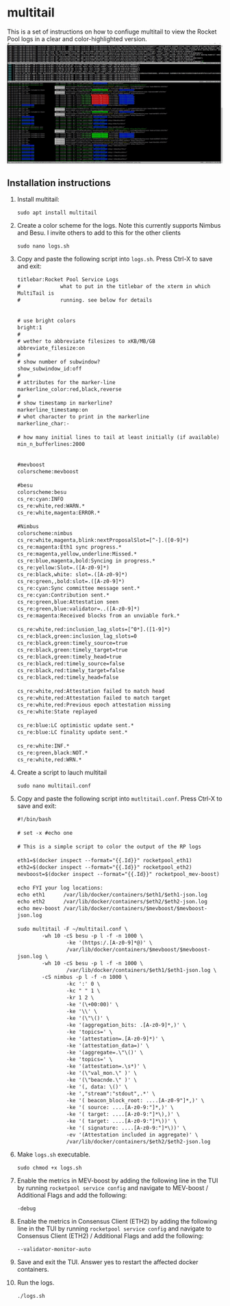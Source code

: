 # multitail
This is a set of instructions on how to confiuge multitail to view the Rocket Pool logs in a clear and color-highlighted version. 
![](img/Screenshot_multitail.jpg)
<br>

## Installation instructions


1. Install multitail: 
    ```
    sudo apt install multitail
    ```

1. Create a color scheme for the logs. Note this currently supports Nimbus and Besu. I invite others to add to this for the other clients
    ```
    sudo nano logs.sh
    ```


1. Copy and paste the following script into `logs.sh`. Press Ctrl-X to save and exit:

    ```
    titlebar:Rocket Pool Service Logs
    #             what to put in the titlebar of the xterm in which MultiTail is
    #             running. see below for details


    # use bright colors
    bright:1
    #
    # wether to abbreviate filesizes to xKB/MB/GB
    abbreviate_filesize:on
    #
    # show number of subwindow?
    show_subwindow_id:off
    #
    # attributes for the marker-line
    markerline_color:red,black,reverse
    #
    # show timestamp in markerline?
    markerline_timestamp:on
    # whot character to print in the markerline
    markerline_char:-

    # how many initial lines to tail at least initially (if available)
    min_n_bufferlines:2000


    #mevboost
    colorscheme:mevboost

    #besu
    colorscheme:besu
    cs_re:cyan:INFO
    cs_re:white,red:WARN.*
    cs_re:white,magenta:ERROR.*

    #Nimbus
    colorscheme:nimbus
    cs_re:white,magenta,blink:nextProposalSlot=[^-].([0-9]*)
    cs_re:magenta:Eth1 sync progress.*
    cs_re:magenta,yellow,underline:Missed.*
    cs_re:blue,magenta,bold:Syncing in progress.*
    cs_re:yellow:Slot=.([A-z0-9]*)
    cs_re:black,white: slot=.([A-z0-9]*)
    cs_re:green,,bold:slot=.([A-z0-9]*)
    cs_re:cyan:Sync committee message sent.*
    cs_re:cyan:Contribution sent.*
    cs_re:green,blue:Attestation seen
    cs_re:green,blue:validator=..([A-z0-9]*)
    cs_re:magenta:Received blocks from an unviable fork.*

    cs_re:white,red:inclusion_lag_slots=[^0*].([1-9]*)
    cs_re:black,green:inclusion_lag_slots=0
    cs_re:black,green:timely_source=true
    cs_re:black,green:timely_target=true
    cs_re:black,green:timely_head=true
    cs_re:black,red:timely_source=false
    cs_re:black,red:timely_target=false
    cs_re:black,red:timely_head=false

    cs_re:white,red:Attestation failed to match head
    cs_re:white,red:Attestation failed to match target
    cs_re:white,red:Previous epoch attestation missing
    cs_re:white:State replayed

    cs_re:blue:LC optimistic update sent.*
    cs_re:blue:LC finality update sent.*

    cs_re:white:INF.*
    cs_re:green,black:NOT.*
    cs_re:white,red:WRN.*
    ```


1. Create a script to lauch multitail
    ```
    sudo nano multitail.conf
    ```

1. Copy and paste the following script into `mutltitail.conf`. Press Ctrl-X to save and exit:

    ```
    #!/bin/bash

    # set -x #echo one

    # This is a simple script to color the output of the RP logs

    eth1=$(docker inspect --format="{{.Id}}" rocketpool_eth1)
    eth2=$(docker inspect --format="{{.Id}}" rocketpool_eth2)
    mevboost=$(docker inspect --format="{{.Id}}" rocketpool_mev-boost)

    echo FYI your log locations:
    echo eth1      /var/lib/docker/containers/$eth1/$eth1-json.log
    echo eth2      /var/lib/docker/containers/$eth2/$eth2-json.log
    echo mev-boost /var/lib/docker/containers/$mevboost/$mevboost-json.log

    sudo multitail -F ~/multitail.conf \
            -wh 10 -cS besu -p l -f -n 1000 \
                    -ke '(https:/.[A-z0-9]*@)' \
                    /var/lib/docker/containers/$mevboost/$mevboost-json.log \
            -wh 10 -cS besu -p l -f -n 1000 \
                    /var/lib/docker/containers/$eth1/$eth1-json.log \
            -cS nimbus -p l -f -n 1000 \
                    -kc ':' 0 \
                    -kc " " 1 \
                    -kr 1 2 \
                    -ke '(\+00:00)' \
                    -ke '\\' \
                    -ke '(\"\()' \
                    -ke '(aggregation_bits: .[A-z0-9]*,)' \
                    -ke 'topics=' \
                    -ke '(attestation=.[A-z0-9]*)' \
                    -ke '(attestation_data=)' \
                    -ke '(aggregate=.\"\()' \
                    -ke 'topics=' \
                    -ke '(attestation=.\s*)' \
                    -ke '(\"val_mon.\" )' \
                    -ke '(\"beacnde.\" )' \
                    -ke '(, data: \()' \
                    -ke ',"stream":"stdout",.*' \
                    -ke '( beacon_block_root: ....[A-z0-9"]*,)' \
                    -ke '( source: ....[A-z0-9:"]*,)' \
                    -ke '( target: ....[A-z0-9:"]*\),)' \
                    -ke '( target: ....[A-z0-9:"]*\))' \
                    -ke '( signature: ....[A-z0-9:"]*\))' \
                    -ev '(Attestation included in aggregate)' \
                    /var/lib/docker/containers/$eth2/$eth2-json.log
    ```

1. Make `logs.sh` executable.

    ```
    sudo chmod +x logs.sh
    ```

1. Enable the metrics in MEV-boost by adding the following line in the TUI by running `rocketpool service config` and navigate to MEV-boost / Additional Flags and add the following:

    ```
    -debug      
    ```

1. Enable the metrics in Consensus Client (ETH2) by adding the following line in the TUI by running `rocketpool service config` and navigate to Consensus Client (ETH2) / Additional Flags and add the following:

    ```
    --validator-monitor-auto     
    ```

1. Save and exit the TUI. Answer yes to restart the affected docker containers. 

1. Run the logs.

    ```
    ./logs.sh
    ```




